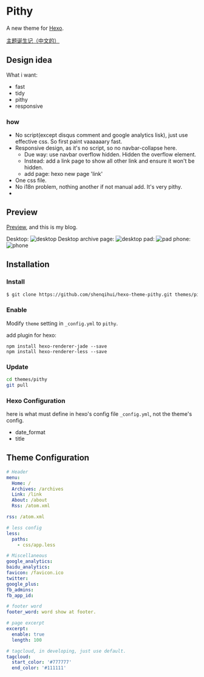 # Pithy

A new theme for [Hexo](https://hexo.io/).

[主题诞生记（中文的）](http://blog.shenqh.com/2016/02/24/my-hexo-theme-pithy/)

## Design idea
What i want:

* fast
* tidy
* pithy
* responsive

### how

* No script(except disqus comment and google analytics lisk), just use effective css. So first paint vaaaaaary fast.
* Responsive design, as it's no script, so no navbar-collapse here.
  * Due way: use navbar overflow hidden. Hidden the overflow element.
  * Instead: add a link page to show all other link and ensure it won't be hidden.
  * add page: hexo new page 'link'
* One css file.
* No i18n problem, nothing another if not manual add. It's very pithy.
*


## Preview
[Preview](http://blog.shenqh.com), and this is my blog.

Desktop:
![desktop](http://blog.shenqh.com/picture/hexo-theme-pithy/desktop.jpg)
Desktop archive page:
![desktop](http://blog.shenqh.com/picture/hexo-theme-pithy/desktop-archive.jpg)
pad:
![pad](http://blog.shenqh.com/picture/hexo-theme-pithy/pad.jpg)
phone:
![phone](http://blog.shenqh.com/picture/hexo-theme-pithy/phone.jpg)


## Installation

### Install

``` bash
$ git clone https://github.com/shenqihui/hexo-theme-pithy.git themes/pithy
```

### Enable

Modify `theme` setting in `_config.yml` to `pithy`.

add plugin for hexo:
```
npm install hexo-renderer-jade --save
npm install hexo-renderer-less --save
```

### Update

``` bash
cd themes/pithy
git pull
```

### Hexo Configuration
here is what must define in hexo's config file `_config.yml`, not the theme's config.

* date_format
* title

## Theme Configuration

``` yml
# Header
menu:
  Home: /
  Archives: /archives
  Link: /link
  About: /about
  Rss: /atom.xml

rss: /atom.xml

# less config
less:
  paths:
    - css/app.less

# Miscellaneous
google_analytics:
baidu_analytics:
favicon: /favicon.ico
twitter:
google_plus:
fb_admins:
fb_app_id:

# footer word
footer_word: word show at footer.

# page excerpt
excerpt:
  enable: true
  length: 100

# tagcloud, in developing, just use default.
tagcloud:
  start_color: '#777777'
  end_color: '#111111'
```